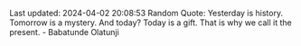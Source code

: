 Last updated: 2024-04-02 20:08:53
Random Quote: Yesterday is history. Tomorrow is a mystery. And today? Today is a gift. That is why we call it the present. - Babatunde Olatunji